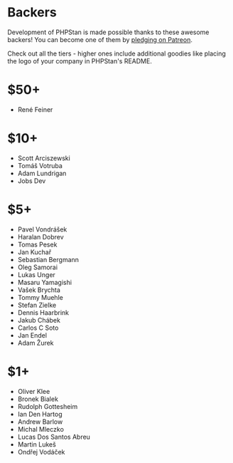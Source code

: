 # Backers

Development of PHPStan is made possible thanks to these awesome backers!
You can become one of them by [pledging on Patreon](https://www.patreon.com/phpstan).

Check out all the tiers - higher ones include additional goodies like placing
the logo of your company in PHPStan's README.

# $50+

* René Feiner

# $10+

* Scott Arciszewski
* Tomáš Votruba
* Adam Lundrigan
* Jobs Dev

# $5+

* Pavel Vondrášek
* Haralan Dobrev
* Tomas Pesek
* Jan Kuchař
* Sebastian Bergmann
* Oleg Samorai
* Lukas Unger
* Masaru Yamagishi
* Vašek Brychta
* Tommy Muehle
* Stefan Zielke
* Dennis Haarbrink
* Jakub Chábek
* Carlos C Soto
* Jan Endel
* Adam Žurek

# $1+

* Oliver Klee
* Bronek Bialek
* Rudolph Gottesheim
* Ian Den Hartog
* Andrew Barlow
* Michal Mleczko
* Lucas Dos Santos Abreu
* Martin Lukeš
* Ondřej Vodáček
